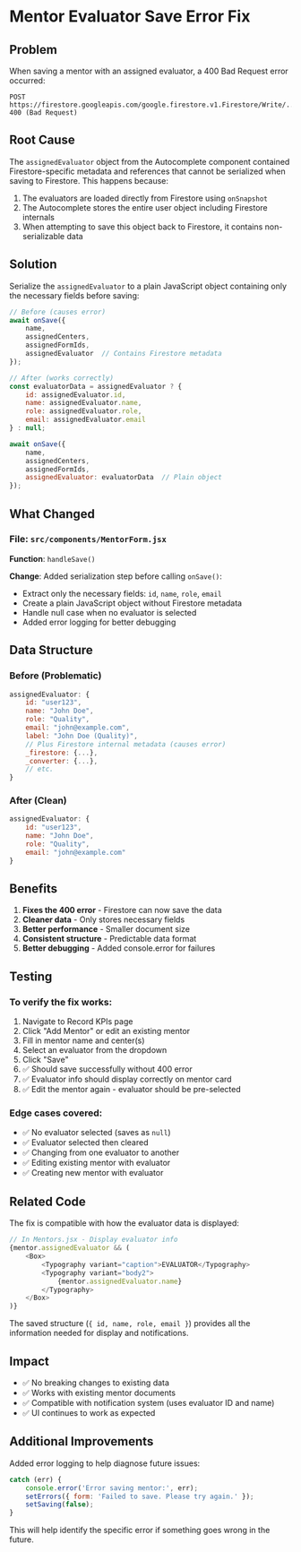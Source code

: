 # Mentor Evaluator Save Error Fix

## Problem
When saving a mentor with an assigned evaluator, a 400 Bad Request error occurred:
```
POST https://firestore.googleapis.com/google.firestore.v1.Firestore/Write/... 400 (Bad Request)
```

## Root Cause
The `assignedEvaluator` object from the Autocomplete component contained Firestore-specific metadata and references that cannot be serialized when saving to Firestore. This happens because:

1. The evaluators are loaded directly from Firestore using `onSnapshot`
2. The Autocomplete stores the entire user object including Firestore internals
3. When attempting to save this object back to Firestore, it contains non-serializable data

## Solution
Serialize the `assignedEvaluator` to a plain JavaScript object containing only the necessary fields before saving:

```javascript
// Before (causes error)
await onSave({ 
    name, 
    assignedCenters, 
    assignedFormIds,
    assignedEvaluator  // Contains Firestore metadata
});

// After (works correctly)
const evaluatorData = assignedEvaluator ? {
    id: assignedEvaluator.id,
    name: assignedEvaluator.name,
    role: assignedEvaluator.role,
    email: assignedEvaluator.email
} : null;

await onSave({ 
    name, 
    assignedCenters, 
    assignedFormIds,
    assignedEvaluator: evaluatorData  // Plain object
});
```

## What Changed

### File: `src/components/MentorForm.jsx`

**Function**: `handleSave()`

**Change**: Added serialization step before calling `onSave()`:
- Extract only the necessary fields: `id`, `name`, `role`, `email`
- Create a plain JavaScript object without Firestore metadata
- Handle null case when no evaluator is selected
- Added error logging for better debugging

## Data Structure

### Before (Problematic)
```javascript
assignedEvaluator: {
    id: "user123",
    name: "John Doe",
    role: "Quality",
    email: "john@example.com",
    label: "John Doe (Quality)",
    // Plus Firestore internal metadata (causes error)
    _firestore: {...},
    _converter: {...},
    // etc.
}
```

### After (Clean)
```javascript
assignedEvaluator: {
    id: "user123",
    name: "John Doe",
    role: "Quality",
    email: "john@example.com"
}
```

## Benefits

1. **Fixes the 400 error** - Firestore can now save the data
2. **Cleaner data** - Only stores necessary fields
3. **Better performance** - Smaller document size
4. **Consistent structure** - Predictable data format
5. **Better debugging** - Added console.error for failures

## Testing

### To verify the fix works:
1. Navigate to Record KPIs page
2. Click "Add Mentor" or edit an existing mentor
3. Fill in mentor name and center(s)
4. Select an evaluator from the dropdown
5. Click "Save"
6. ✅ Should save successfully without 400 error
7. ✅ Evaluator info should display correctly on mentor card
8. ✅ Edit the mentor again - evaluator should be pre-selected

### Edge cases covered:
- ✅ No evaluator selected (saves as `null`)
- ✅ Evaluator selected then cleared
- ✅ Changing from one evaluator to another
- ✅ Editing existing mentor with evaluator
- ✅ Creating new mentor with evaluator

## Related Code

The fix is compatible with how the evaluator data is displayed:

```javascript
// In Mentors.jsx - Display evaluator info
{mentor.assignedEvaluator && (
    <Box>
        <Typography variant="caption">EVALUATOR</Typography>
        <Typography variant="body2">
            {mentor.assignedEvaluator.name}
        </Typography>
    </Box>
)}
```

The saved structure (`{ id, name, role, email }`) provides all the information needed for display and notifications.

## Impact

- ✅ No breaking changes to existing data
- ✅ Works with existing mentor documents
- ✅ Compatible with notification system (uses evaluator ID and name)
- ✅ UI continues to work as expected

## Additional Improvements

Added error logging to help diagnose future issues:
```javascript
catch (err) {
    console.error('Error saving mentor:', err);
    setErrors({ form: 'Failed to save. Please try again.' });
    setSaving(false);
}
```

This will help identify the specific error if something goes wrong in the future.
